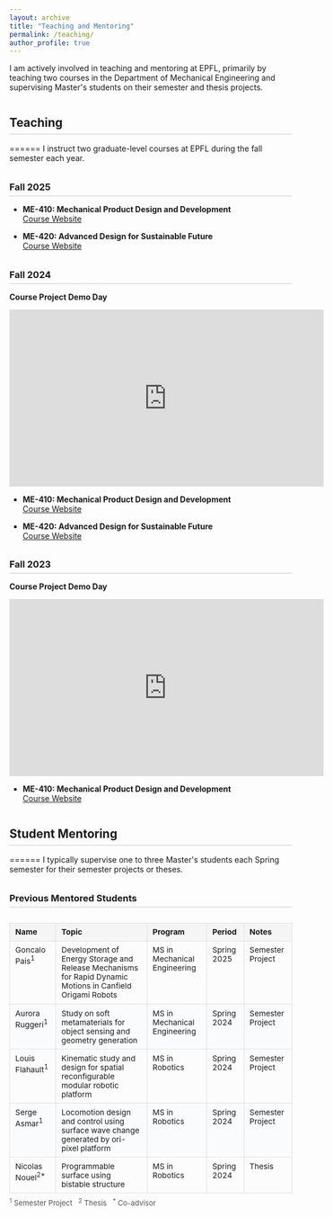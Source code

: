 ```yaml
---
layout: archive
title: "Teaching and Mentoring"
permalink: /teaching/
author_profile: true
---
```


<style>
/* Style just for this page */
.custom-table-container {
  overflow-x: auto;
  margin-bottom: 1.5em;
}
.custom-teaching-table {
  width: 100%;
  border-collapse: collapse;
  background: #fcfcfc;
  font-size: 0.98em;
  margin-bottom: 0.5em;
}
.custom-teaching-table th, .custom-teaching-table td {
  border: 1px solid #e0e0e0;
  padding: 0.55em 0.7em;
  text-align: left;
  vertical-align: top;
}
.custom-teaching-table th {
  background: #f5f5f5;
  font-weight: 700;
}
.custom-teaching-table tr:nth-child(even) {
  background: #fafbfc;
}
.custom-table-footnote {
  font-size: 0.92em;
  margin-top: 0.2em;
  color: #555;
}
h2, h3 {
  margin-top: 2em;
  border-bottom: 2px solid #e1e1e1;
  padding-bottom: 0.3em;
  margin-bottom: 0.8em;
}
</style>

I am actively involved in teaching and mentoring at EPFL, primarily by teaching two courses in the Department of Mechanical Engineering and supervising Master's students on their semester and thesis projects.

## Teaching
======
I instruct two graduate-level courses at EPFL during the fall semester each year.

### Fall 2025
- **ME-410: Mechanical Product Design and Development**  
  [Course Website](https://www.paikslab.com/courses/me-410)  

- **ME-420: Advanced Design for Sustainable Future**  
  [Course Website](https://www.paikslab.com/courses/me-420)  

### Fall 2024
**Course Project Demo Day**
<div class="video-container">
    <iframe 
        src="https://www.youtube.com/embed/it6jJS-H5x4?si=-xpRsOrXwWThhFgo"
        width="560"
        height="315"
        frameborder="0" 
        allowfullscreen
        loading="lazy">
    </iframe>
</div>

- **ME-410: Mechanical Product Design and Development**  
  [Course Website](https://www.paikslab.com/courses/me-410)  

- **ME-420: Advanced Design for Sustainable Future**  
  [Course Website](https://www.paikslab.com/courses/me-420)  

### Fall 2023
**Course Project Demo Day**
<div class="video-container">
    <iframe 
        src="https://www.youtube.com/embed/wza144iqfco?si=TrLDupygtGFRwhM-"
        width="560"
        height="315"
        frameborder="0" 
        allowfullscreen
        loading="lazy">
    </iframe>
</div>

- **ME-410: Mechanical Product Design and Development**  
  [Course Website](https://www.paikslab.com/courses/me-410)

## Student Mentoring
======
I typically supervise one to three Master's students each Spring semester for their semester projects or theses.

### Previous Mentored Students

<div class="custom-table-container">

<table class="custom-teaching-table">
  <thead>
    <tr>
      <th>Name</th>
      <th>Topic</th>
      <th>Program</th>
      <th>Period</th>
      <th>Notes</th>
    </tr>
  </thead>
  <tbody>
    <tr>
      <td>Goncalo Pais<sup>1</sup></td>
      <td>Development of Energy Storage and Release Mechanisms for Rapid Dynamic Motions in Canfield Origami Robots</td>
      <td>MS in Mechanical Engineering</td>
      <td>Spring 2025</td>
      <td>Semester Project</td>
    </tr>
    <tr>
      <td>Aurora Ruggeri<sup>1</sup></td>
      <td>Study on soft metamaterials for object sensing and geometry generation</td>
      <td>MS in Mechanical Engineering</td>
      <td>Spring 2024</td>
      <td>Semester Project</td>
    </tr>
    <tr>
      <td>Louis Flahault<sup>1</sup></td>
      <td>Kinematic study and design for spatial reconfigurable modular robotic platform</td>
      <td>MS in Robotics</td>
      <td>Spring 2024</td>
      <td>Semester Project</td>
    </tr>
    <tr>
      <td>Serge Asmar<sup>1</sup></td>
      <td>Locomotion design and control using surface wave change generated by ori-pixel platform</td>
      <td>MS in Robotics</td>
      <td>Spring 2024</td>
      <td>Semester Project</td>
    </tr>
    <tr>
      <td>Nicolas Nouel<sup>2*</sup></td>
      <td>Programmable surface using bistable structure</td>
      <td>MS in Robotics</td>
      <td>Spring 2024</td>
      <td>Thesis</td>
    </tr>
  </tbody>
</table>
<div class="custom-table-footnote">
  <sup>1</sup> Semester Project &nbsp; <sup>2</sup> Thesis &nbsp; <sup>*</sup> Co-advisor
</div>
</div>